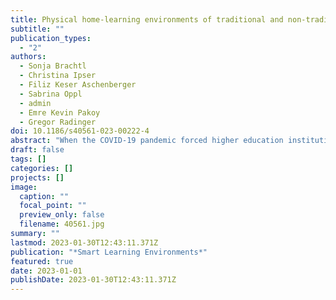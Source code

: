 ```yaml
---
title: Physical home-learning environments of traditional and non-traditional students during the COVID pandemic -  exploring the impact of learning space on students’ motivation, stress and well-being
subtitle: ""
publication_types:
  - "2"
authors:
  - Sonja Brachtl
  - Christina Ipser
  - Filiz Keser Aschenberger
  - Sabrina Oppl
  - admin
  - Emre Kevin Pakoy
  - Gregor Radinger  
doi: 10.1186/s40561-023-00222-4
abstract: "When the COVID-19 pandemic forced higher education institutions to implement their programs in an online setting, different groups of students were influenced to different extents. In many cases, the main locus of learning moved to students' homes, and their learning experiences were suddenly contextualized in their residential situation and immediate physical learning environment. The present study consequently examines the role of physical learning environments on different factors influencing students’ learning when pursuing their study from at home. It contrasts the situation of traditional students in a higher education institution and non-traditional students in an academic continuing education institution, which address target groups with different living conditions and needs in learning support. Data were collected via an online survey sent to students enrolled in these two institutions, with a total of 353 students participating during a timeframe impacted by COVID-related lockdowns. We found that stress and well-being is strongly linked to the quality of the surrounding environment of the learning place, whereas perceived motivation is more strongly related to the quality of the learning place itself. How strongly students are affected by these factors is moderated by their overall socio-spatial context. Academic continuing education students are more resilient to sub-optimal physical learning environment than traditional students. Altering the design of the immediate learning environment consequently can help to mitigate factors that negatively impact students’ well-being and learning motivation, which is particularly important for traditional students, who primarily dedicate their time to pursuing their studies."
draft: false
tags: []
categories: []
projects: []
image:
  caption: ""
  focal_point: ""
  preview_only: false
  filename: 40561.jpg
summary: ""
lastmod: 2023-01-30T12:43:11.371Z
publication: "*Smart Learning Environments*"
featured: true
date: 2023-01-01
publishDate: 2023-01-30T12:43:11.371Z
---
```

